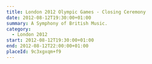```yaml
---
title: London 2012 Olympic Games - Closing Ceremony
date: 2012-08-12T19:30:00+01:00
summary: A Symphony of British Music.
category:
  - London 2012
start: 2012-08-12T19:30:00+01:00
end: 2012-08-12T22:00:00+01:00
placeId: 9c3xgxqm+f9
---
```

